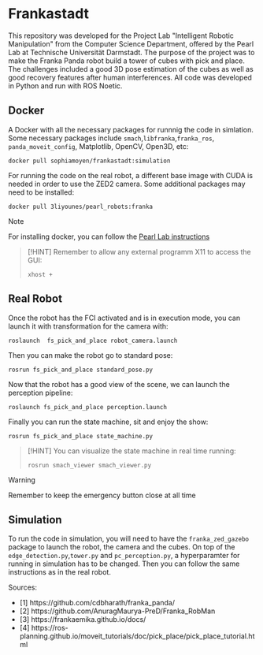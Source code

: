 # Frankastadt

This repository was developed for the Project Lab "Intelligent Robotic Manipulation" from the Computer Science Department, offered by the Pearl Lab at Technische Universität Darmstadt. The purpose of the project was to make the Franka Panda robot build a tower of cubes with pick and place. The challenges included a good 3D pose estimation of the cubes as well as good recovery features after human interferences. All code was developed in Python and run with ROS Noetic.

## Docker
A Docker with all the necessary packages for runnnig the code in simlation. Some necessary packages include `smach`,`libfranka`,`franka_ros`, `panda_moveit_config`, Matplotlib, OpenCV, Open3D, etc:

```
docker pull sophiamoyen/frankastadt:simulation
```

For running the code on the real robot, a different base image with CUDA is needed in order to use the ZED2 camera. Some additional packages may need to be installed:

```
docker pull 3liyounes/pearl_robots:franka
```

> [!NOTE]
> For installing docker, you can follow the [Pearl Lab instructions](https://github.com/iROSA-lab/Docker_env)

>[!HINT]
> Remember to allow any external programm X11 to access the GUI: 
> ```
> xhost +
> ```

## Real Robot
Once the robot has the FCI activated and is in execution mode, you can launch it with transformation for the camera with:

```
roslaunch  fs_pick_and_place robot_camera.launch
```

Then you can make the robot go to standard pose:

``` 
rosrun fs_pick_and_place standard_pose.py
```

Now that the robot has a good view of the scene, we can launch the perception pipeline:
```
roslaunch fs_pick_and_place perception.launch
```

Finally you can run the state machine, sit and enjoy the show:
```
rosrun fs_pick_and_place state_machine.py
```

>[!HINT]
> You can visualize the state machine in real time running: 
> ```
> rosrun smach_viewer smach_viewer.py
> ```

>[!WARNING]
> Remember to keep the emergency button close at all time


## Simulation

To run the code in simulation, you will need to have the `franka_zed_gazebo` package to launch the robot, the camera and the cubes. On top of the `edge_detection.py`,`tower.py` and `pc_perception.py`, a hyperparamter for running in simulation has to be changed. Then you can follow the same instructions as in the real robot.


Sources:
<ul>
<li>[1] https://github.com/cdbharath/franka_panda/</li>
<li>[2] https://github.com/AnuragMaurya-PreD/Franka_RobMan</li>
<li>[3] https://frankaemika.github.io/docs/</li>
<li>[4] https://ros-planning.github.io/moveit_tutorials/doc/pick_place/pick_place_tutorial.html</li>
</ul>

